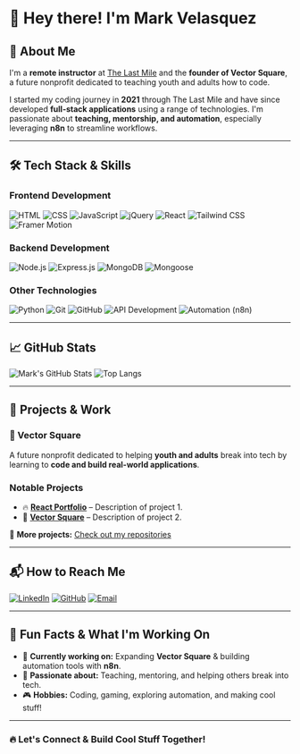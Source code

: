 # 👋 Hey there! I'm Mark Velasquez

## 🚀 About Me

I'm a **remote instructor** at [The Last Mile](https://thelastmile.org/) and the **founder of Vector Square**, a future nonprofit dedicated to teaching youth and adults how to code.  

I started my coding journey in **2021** through The Last Mile and have since developed **full-stack applications** using a range of technologies. I'm passionate about **teaching, mentorship, and automation**, especially leveraging **n8n** to streamline workflows.

---

## 🛠️ Tech Stack & Skills

### **Frontend Development**
![HTML](https://img.shields.io/badge/HTML5-E34F26?style=for-the-badge&logo=html5&logoColor=white)
![CSS](https://img.shields.io/badge/CSS3-1572B6?style=for-the-badge&logo=css3&logoColor=white)
![JavaScript](https://img.shields.io/badge/JavaScript-F7DF1E?style=for-the-badge&logo=javascript&logoColor=black)
![jQuery](https://img.shields.io/badge/jQuery-0769AD?style=for-the-badge&logo=jquery&logoColor=white)
![React](https://img.shields.io/badge/React-61DAFB?style=for-the-badge&logo=react&logoColor=black)
![Tailwind CSS](https://img.shields.io/badge/TailwindCSS-38B2AC?style=for-the-badge&logo=tailwind-css&logoColor=white)
![Framer Motion](https://img.shields.io/badge/Framer_Motion-EF2D5E?style=for-the-badge&logo=framer&logoColor=white)

### **Backend Development**
![Node.js](https://img.shields.io/badge/Node.js-339933?style=for-the-badge&logo=nodedotjs&logoColor=white)
![Express.js](https://img.shields.io/badge/Express.js-000000?style=for-the-badge&logo=express&logoColor=white)
![MongoDB](https://img.shields.io/badge/MongoDB-4EA94B?style=for-the-badge&logo=mongodb&logoColor=white)
![Mongoose](https://img.shields.io/badge/Mongoose-880000?style=for-the-badge&logo=mongodb&logoColor=white)

### **Other Technologies**
![Python](https://img.shields.io/badge/Python-3776AB?style=for-the-badge&logo=python&logoColor=white)
![Git](https://img.shields.io/badge/Git-F05032?style=for-the-badge&logo=git&logoColor=white)
![GitHub](https://img.shields.io/badge/GitHub-181717?style=for-the-badge&logo=github&logoColor=white)
![API Development](https://img.shields.io/badge/API_Development-005571?style=for-the-badge&logo=api&logoColor=white)
![Automation (n8n)](https://img.shields.io/badge/n8n-FF3E00?style=for-the-badge&logo=n8n&logoColor=white)

---

## 📈 GitHub Stats

![Mark's GitHub Stats](https://github-readme-stats.vercel.app/api?username=markvelasquez&show_icons=true&theme=tokyonight)
![Top Langs](https://github-readme-stats.vercel.app/api/top-langs/?username=markvelasquez&layout=compact&theme=tokyonight)

---

## 🌟 Projects & Work

### **🚀 Vector Square**
A future nonprofit dedicated to helping **youth and adults** break into tech by learning to **code and build real-world applications**.

### **Notable Projects**
- 🔥 **[React Portfolio](https://github.com/MCVelasquez45/react-portfolio)** – Description of project 1.
- 🚀 **[Vector Square](https://github.com/MCVelasquez45/vectorsquare)** – Description of project 2.

📌 **More projects:** [Check out my repositories](https://github.com/MCVelasquez45)

---

## 📬 How to Reach Me

[![LinkedIn](https://img.shields.io/badge/LinkedIn-0077B5?style=for-the-badge&logo=linkedin&logoColor=white)](https://www.linkedin.com/in/mark-velasquez4545/)
[![GitHub](https://img.shields.io/badge/GitHub-181717?style=for-the-badge&logo=github&logoColor=white)](https://github.com/markvelasquez)
[![Email](https://img.shields.io/badge/Email-D14836?style=for-the-badge&logo=gmail&logoColor=white)](mailto:mcvelasquez45@gmail.com)

---

## 🎉 Fun Facts & What I'm Working On
- 🚀 **Currently working on:** Expanding **Vector Square** & building automation tools with **n8n**.
- 🎯 **Passionate about:** Teaching, mentoring, and helping others break into tech.
- 🎮 **Hobbies:** Coding, gaming, exploring automation, and making cool stuff!

---

### 🔥 Let's Connect & Build Cool Stuff Together!

